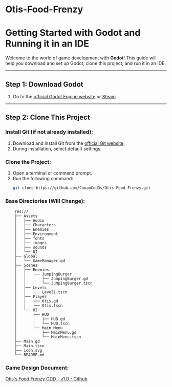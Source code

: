 # Otis-Food-Frenzy

# Getting Started with Godot and Running it in an IDE

Welcome to the world of game development with **Godot**! This guide will help you download and set up Godot, clone this project, and run it in an IDE.

---

## Step 1: Download Godot

1. Go to the [official Godot Engine website](https://godotengine.org/) or [Steam](https://store.steampowered.com/app/404790/Godot_Engine//).

---

## Step 2: Clone This Project

### Install Git (if not already installed):
1. Download and install Git from the [official Git website](https://git-scm.com/).
2. During installation, select default settings.

### Clone the Project:
1. Open a terminal or command prompt.
2. Run the following command:
   ```bash
   git clone https://github.com/ConanCod3s/Otis-Food-Frenzy.git

### Base Directories (Will Change):
```arduino
	res://
	├── Assets
	│   ├── Audio
	│   ├── Characters
	│   ├── Enemies
	│   ├── Environment
	│   ├── fonts
	│   ├── images
	│   ├── sounds
	│   └── UI
	├── Global
	│   └── GameManager.gd
	├── Scenes
	│   ├── Enemies
	│   │   └── JumpingBurger
	│   │       ├── JumpingBurger.gd
	│   │       └── JumpingBurger.tscn
	│   ├── Levels
	│   │   └── Level1.tscn
	│   ├── Player
	│   │   ├── Otis.gd
	│   │   └── Otis.tscn
	│   └── UI
	│       ├── HUD
	│       │   ├── HUD.gd
	│       │   └── HUD.tscn
	│       └── Main Menu
	│           ├── MainMenu.gd
	│           └── MainMenu.tscn
	├── Main.gd
	├── Main.tscn
	├── icon.svg
	└── README.md
```

### Game Design Document:
   [Otis's Food Frenzy GDD - v1.0 - Github](https://1drv.ms/w/s!At7ddx3YPo32h81U7HmJPFuzzpDJSg?e=iPcZE9)
